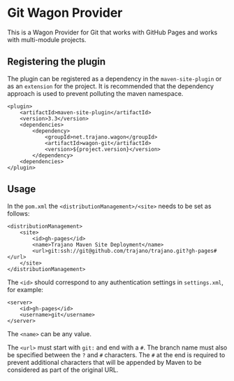 Git Wagon Provider
==================

This is a Wagon Provider for Git that works with GitHub Pages and works
with multi-module projects.

Registering the plugin
----------------------
The plugin can be registered as a dependency in the `maven-site-plugin` or
as an `extension` for the project.  It is recommended that the dependency
approach is used to prevent polluting the maven namespace.

    <plugin>
        <artifactId>maven-site-plugin</artifactId>
        <version>3.3</version>
	    <dependencies>
	        <dependency>
                <groupId>net.trajano.wagon</groupId>
                <artifactId>wagon-git</artifactId>
                <version>${project.version}</version>
            </dependency>
	    <dependencies>
    </plugin>

Usage
-----

In the `pom.xml` the `<distributionManagement>/<site>` needs to be set as
follows:

    <distributionManagement>
        <site>
            <id>gh-pages</id>
            <name>Trajano Maven Site Deployment</name>
            <url>git:ssh://git@github.com/trajano/trajano.git?gh-pages#</url>
        </site>
    </distributionManagement>

The `<id>` should correspond to any authentication settings in `settings.xml`,
for example:

    <server>
        <id>gh-pages</id>
        <username>git</username>
    </server>

The `<name>` can be any value.

The `<url>` must start with `git:` and end with a `#`.  The branch name must
also be specified between the `?` and `#` characters.  The `#` at the end is
required to prevent additional characters that will be appended by Maven to
be considered as part of the original URL.

